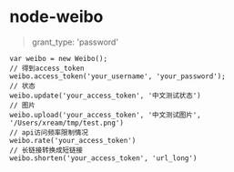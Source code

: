 node-weibo
==========

>grant_type: 'password'


  	var weibo = new Weibo();
  	// 得到access_token
  	weibo.access_token('your_username', 'your_password');
  	// 状态
	weibo.update('your_access_token', '中文测试状态')
	// 图片
	weibo.upload('your_access_token', '中文测试图片', '/Users/xream/tmp/test.png')
	// api访问频率限制情况
	weibo.rate('your_access_token')
	// 长链接转换成短链接
	weibo.shorten('your_access_token', 'url_long')
